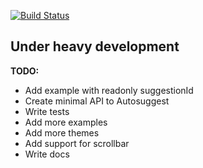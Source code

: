 [![Build Status][status-image]][status-url]

## Under heavy development

**TODO:**

* Add example with readonly suggestionId
* Create minimal API to Autosuggest
* Write tests
* Add more examples
* Add more themes
* Add support for scrollbar
* Write docs

[status-image]: https://img.shields.io/codeship/41810250-aa07-0132-fbf4-4e62e8945e03/3.0.svg
[status-url]: https://codeship.com/projects/67868
